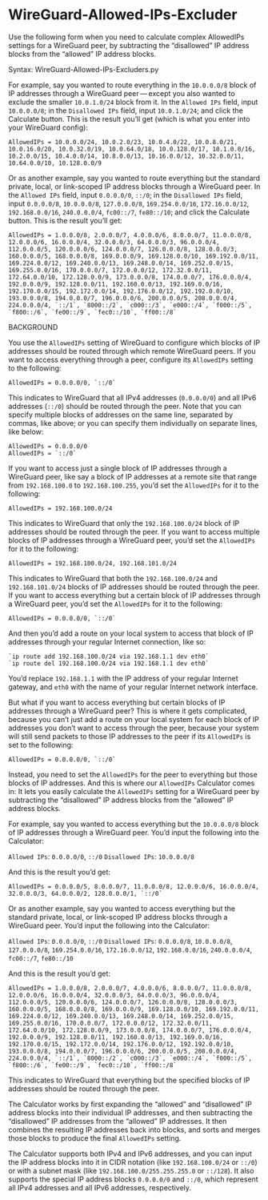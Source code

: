 # WireGuard-Allowed-IPs-Excluder
Use the following form when you need to calculate complex AllowedIPs settings for a WireGuard peer, by subtracting the “disallowed” IP address blocks from the “allowed” IP address blocks.

Syntax: WireGuard-Allowed-IPs-Excluders.py <AllowedIPs> <DisallowedIPs>

For example, say you wanted to route everything in the `10.0.0.0/8` block of IP addresses through a WireGuard peer — except you also wanted to exclude the smaller `10.0.1.0/24` block from it. In the `Allowed IPs` field, input `10.0.0.0/8`; in the `Disallowed IPs` field, input `10.0.1.0/24`; and click the Calculate button. This is the result you’ll get (which is what you enter into your WireGuard config):

```
AllowedIPs = 10.0.0.0/24, 10.0.2.0/23, 10.0.4.0/22, 10.0.8.0/21, 10.0.16.0/20, 10.0.32.0/19, 10.0.64.0/18, 10.0.128.0/17, 10.1.0.0/16, 10.2.0.0/15, 10.4.0.0/14, 10.8.0.0/13, 10.16.0.0/12, 10.32.0.0/11, 10.64.0.0/10, 10.128.0.0/9
```

Or as another example, say you wanted to route everything but the standard private, local, or link-scoped IP address blocks through a WireGuard peer. In the `Allowed IPs` field, input `0.0.0.0/0`, `::/0`; in the `Disallowed IPs` field, input `0.0.0.0/8`, `10.0.0.0/8`, `127.0.0.0/8`, `169.254.0.0/16`, `172.16.0.0/12`, `192.168.0.0/16`, `240.0.0.0/4`, `fc00::/7`, `fe80::/10`; and click the Calculate button. This is the result you’ll get:

```
AllowedIPs = 1.0.0.0/8, 2.0.0.0/7, 4.0.0.0/6, 8.0.0.0/7, 11.0.0.0/8, 12.0.0.0/6, 16.0.0.0/4, 32.0.0.0/3, 64.0.0.0/3, 96.0.0.0/4, 112.0.0.0/5, 120.0.0.0/6, 124.0.0.0/7, 126.0.0.0/8, 128.0.0.0/3, 160.0.0.0/5, 168.0.0.0/8, 169.0.0.0/9, 169.128.0.0/10, 169.192.0.0/11, 169.224.0.0/12, 169.240.0.0/13, 169.248.0.0/14, 169.252.0.0/15, 169.255.0.0/16, 170.0.0.0/7, 172.0.0.0/12, 172.32.0.0/11, 172.64.0.0/10, 172.128.0.0/9, 173.0.0.0/8, 174.0.0.0/7, 176.0.0.0/4, 192.0.0.0/9, 192.128.0.0/11, 192.160.0.0/13, 192.169.0.0/16, 192.170.0.0/15, 192.172.0.0/14, 192.176.0.0/12, 192.192.0.0/10, 193.0.0.0/8, 194.0.0.0/7, 196.0.0.0/6, 200.0.0.0/5, 208.0.0.0/4, 224.0.0.0/4, `::/1`, `8000::/2`, `c000::/3`, `e000::/4`, `f000::/5`, `f800::/6`, `fe00::/9`, `fec0::/10`, `ff00::/8`
```

BACKGROUND

You use the `AllowedIPs` setting of WireGuard to configure which blocks of IP addresses should be routed through which remote WireGuard peers. If you want to access everything through a peer, configure its `AllowedIPs` setting to the following:

```
AllowedIPs = 0.0.0.0/0, `::/0`
```

This indicates to WireGuard that all IPv4 addresses (`0.0.0.0/0`) and all IPv6 addresses (`::/0`) should be routed through the peer. Note that you can specify multiple blocks of addresses on the same line, separated by commas, like above; or you can specify them individually on separate lines, like below:

```
AllowedIPs = 0.0.0.0/0
AllowedIPs = `::/0`
```

If you want to access just a single block of IP addresses through a WireGuard peer, like say a block of IP addresses at a remote site that range from `192.168.100.0` to `192.168.100.255`, you’d set the `AllowedIPs` for it to the following:

```
AllowedIPs = 192.168.100.0/24
```

This indicates to WireGuard that only the `192.168.100.0/24` block of IP addresses should be routed through the peer. If you want to access multiple blocks of IP addresses through a WireGuard peer, you’d set the `AllowedIPs` for it to the following:

```
AllowedIPs = 192.168.100.0/24, 192.168.101.0/24
```

This indicates to WireGuard that both the `192.168.100.0/24` and `192.168.101.0/24` blocks of IP addresses should be routed through the peer. If you want to access everything but a certain block of IP addresses through a WireGuard peer, you’d set the `AllowedIPs` for it to the following:

```
AllowedIPs = 0.0.0.0/0, `::/0`
```

And then you’d add a route on your local system to access that block of IP addresses through your regular Internet connection, like so:

```
`ip route add 192.168.100.0/24 via 192.168.1.1 dev eth0`
`ip route del 192.168.100.0/24 via 192.168.1.1 dev eth0`
```

You’d replace `192.168.1.1` with the IP address of your regular Internet gateway, and `eth0` with the name of your regular Internet network interface.

But what if you want to access everything but certain blocks of IP addresses through a WireGuard peer? This is where it gets complicated, because you can’t just add a route on your local system for each block of IP addresses you don’t want to access through the peer, because your system will still send packets to those IP addresses to the peer if its `AllowedIPs` is set to the following:

```
AllowedIPs = 0.0.0.0/0, `::/0`
```

Instead, you need to set the `AllowedIPs` for the peer to everything but those blocks of IP addresses. And this is where our `AllowedIPs` Calculator comes in: It lets you easily calculate the `AllowedIPs` setting for a WireGuard peer by subtracting the “disallowed” IP address blocks from the “allowed” IP address blocks.

For example, say you wanted to access everything but the `10.0.0.0/8` block of IP addresses through a WireGuard peer. You’d input the following into the Calculator:

`Allowed IPs`: `0.0.0.0/0`, `::/0`
`Disallowed IPs`: `10.0.0.0/8`

And this is the result you’d get:

```
AllowedIPs = 0.0.0.0/5, 8.0.0.0/7, 11.0.0.0/8, 12.0.0.0/6, 16.0.0.0/4, 32.0.0.0/3, 64.0.0.0/2, 128.0.0.0/1, `::/0`
```

Or as another example, say you wanted to access everything but the standard private, local, or link-scoped IP address blocks through a WireGuard peer. You’d input the following into the Calculator:

`Allowed IPs`: `0.0.0.0/0`, `::/0`
`Disallowed IPs`: `0.0.0.0/8`, `10.0.0.0/8`, `127.0.0.0/8`, `169.254.0.0/16`, `172.16.0.0/12`, `192.168.0.0/16`, `240.0.0.0/4`, `fc00::/7`, `fe80::/10`

And this is the result you’d get:

```
AllowedIPs = 1.0.0.0/8, 2.0.0.0/7, 4.0.0.0/6, 8.0.0.0/7, 11.0.0.0/8, 12.0.0.0/6, 16.0.0.0/4, 32.0.0.0/3, 64.0.0.0/3, 96.0.0.0/4, 112.0.0.0/5, 120.0.0.0/6, 124.0.0.0/7, 126.0.0.0/8, 128.0.0.0/3, 160.0.0.0/5, 168.0.0.0/8, 169.0.0.0/9, 169.128.0.0/10, 169.192.0.0/11, 169.224.0.0/12, 169.240.0.0/13, 169.248.0.0/14, 169.252.0.0/15, 169.255.0.0/16, 170.0.0.0/7, 172.0.0.0/12, 172.32.0.0/11, 172.64.0.0/10, 172.128.0.0/9, 173.0.0.0/8, 174.0.0.0/7, 176.0.0.0/4, 192.0.0.0/9, 192.128.0.0/11, 192.160.0.0/13, 192.169.0.0/16, 192.170.0.0/15, 192.172.0.0/14, 192.176.0.0/12, 192.192.0.0/10, 193.0.0.0/8, 194.0.0.0/7, 196.0.0.0/6, 200.0.0.0/5, 208.0.0.0/4, 224.0.0.0/4, `::/1`, `8000::/2`, `c000::/3`, `e000::/4`, `f000::/5`, `f800::/6`, `fe00::/9`, `fec0::/10`, `ff00::/8`
```

This indicates to WireGuard that everything but the specified blocks of IP addresses should be routed through the peer.

The Calculator works by first expanding the “allowed” and “disallowed” IP address blocks into their individual IP addresses, and then subtracting the “disallowed” IP addresses from the “allowed” IP addresses. It then combines the resulting IP addresses back into blocks, and sorts and merges those blocks to produce the final `AllowedIPs` setting.

The Calculator supports both IPv4 and IPv6 addresses, and you can input the IP address blocks into it in CIDR notation (like `192.168.100.0/24` or `::/0`) or with a subnet mask (like `192.168.100.0/255.255.255.0` or `::/128`). It also supports the special IP address blocks `0.0.0.0/0` and `::/0`, which represent all IPv4 addresses and all IPv6 addresses, respectively.
